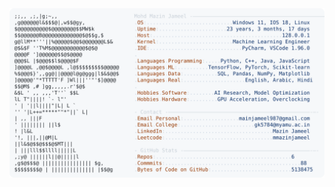 <picture>
  <source srcset="https://raw.githubusercontent.com/mmazinjameel/mmazinjameel/main/dark_mode.svg?v=1740240569" media="(prefers-color-scheme: dark)">
  <img src="https://raw.githubusercontent.com/mmazinjameel/mmazinjameel/main/light_mode.svg?v=1740240569">
</picture>
